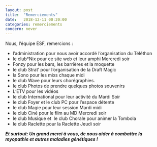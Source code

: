 ```yaml
---
layout: post
title:  "Remerciements"
date:   2018-12-11 00:20:00
categories: remerciements
concern: never
---
```

Nous, l’équipe ESF, remercions :
- l’administration​​ pour nous avoir accordé l’organisation du Téléthon
- le club*Nix​​ pour ce site web et leur amphi Mercredi soir
- Fonzy​​ pour les bars, les barrières et la moquette
- le club Strat’​​ pour l’organisation de la Draft Magic
- la Sono​​ pour les mixs chaque midi
- le club Wave​​ pour leurs chorégraphies.
- le club Photos​​ de prendre quelques photos souvenirs
- L’ETV​​ pour les vidéos
- le club International​​ pour leur activité du Mardi Soir
- le club Foyer​​ et​ le club PC​​ pour l’espace détente
- le club Magie​​ pour leur session Mardi midi
- le club Ciné​​ pour le film au MD Mercredi soir
- le club Musique​​ et ​ le club Chorale​​ pour animer la Tombola
- le club Raclette​​ pour la Raclette Jeudi soir

***Et surtout: Un grand merci à vous, de nous aider à combattre la
myopathie et autres maladies génétiques !***
